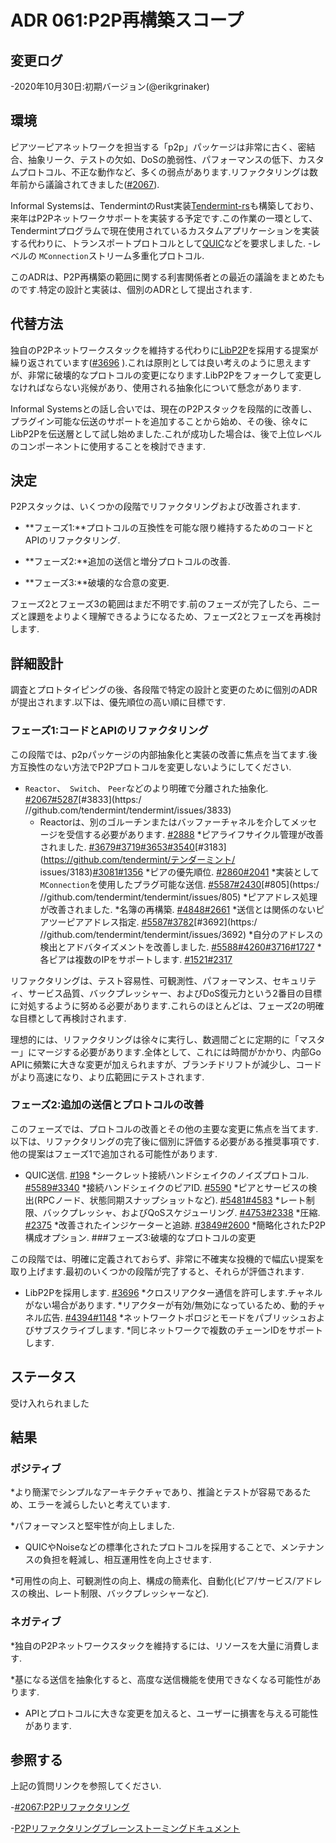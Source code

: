 # ADR 061:P2P再構築スコープ

## 変更ログ

-2020年10月30日:初期バージョン(@erikgrinaker)

## 環境

ピアツーピアネットワークを担当する「p2p」パッケージは非常に古く、密結合、抽象リーク、テストの欠如、DoSの脆弱性、パフォーマンスの低下、カスタムプロトコル、不正な動作など、多くの弱点があります.リファクタリングは数年前から議論されてきました([#2067](https://github.com/tendermint/tendermint/issues/2067)).

Informal Systemsは、TendermintのRust実装[Tendermint-rs](https://github.com/informalsystems/tendermint-rs)も構築しており、来年はP2Pネットワークサポートを実装する予定です.この作業の一環として、Tendermintプログラムで現在使用されているカスタムアプリケーションを実装する代わりに、トランスポートプロトコルとして[QUIC](https://datatracker.ietf.org/doc/draft-ietf-quic-transport/)などを要求しました. -レベルの `MConnection`ストリーム多重化プロトコル.

このADRは、P2P再構築の範囲に関する利害関係者との最近の議論をまとめたものです.特定の設計と実装は、個別のADRとして提出されます.

## 代替方法

独自のP2Pネットワークスタックを維持する代わりに[LibP2P](https://libp2p.io)を採用する提案が繰り返されています([#3696](https://github.com/tendermint/tendermint/issues/3696を参照) ).これは原則としては良い考えのように思えますが、非常に破壊的なプロトコルの変更になります.LibP2Pをフォークして変更しなければならない兆候があり、使用される抽象化について懸念があります.

Informal Systemsとの話し合いでは、現在のP2Pスタックを段階的に改善し、プラグイン可能な伝送のサポートを追加することから始め、その後、徐々にLibP2Pを伝送層として試し始めました.これが成功した場合は、後で上位レベルのコンポーネントに使用することを検討できます.

## 決定

P2Pスタックは、いくつかの段階でリファクタリングおよび改善されます.

* **フェーズ1:**プロトコルの互換性を可能な限り維持するためのコードとAPIのリファクタリング.

* **フェーズ2:**追加の送信と増分プロトコルの改善.

* **フェーズ3:**破壊的な合意の変更.

フェーズ2とフェーズ3の範囲はまだ不明です.前のフェーズが完了したら、ニーズと課題をよりよく理解できるようになるため、フェーズ2とフェーズを再検討します.

## 詳細設計

調査とプロトタイピングの後、各段階で特定の設計と変更のために個別のADRが提出されます.以下は、優先順位の高い順に目標です.

### フェーズ1:コードとAPIのリファクタリング

この段階では、p2pパッケージの内部抽象化と実装の改善に焦点を当てます.後方互換性のない方法でP2Pプロトコルを変更しないようにしてください.

* `Reactor`、` Switch`、 `Peer`などのより明確で分離された抽象化. [#2067](https://github.com/tendermint/tendermint/issues/2067)[#5287](https://github.com/tendermint/tendermint/issues/5287)[#3833](https:/ //github.com/tendermint/tendermint/issues/3833)
    * Reactorは、別のゴルーチンまたはバッファーチャネルを介してメッセージを受信する必要があります. [#2888](https://github.com/tendermint/tendermint/issues/2888)
*ピアライフサイクル管理が改善されました. [#3679](https://github.com/tendermint/tendermint/issues/3679)[#3719](https://github.com/tendermint/tendermint/issues/3719)[#3653](https:///github.com/tendermint/tendermint/issues/3653)[#3540](https://github.com/tendermint/tendermint/issues/3540)[#3183](https://github.com/tendermint/テンダーミント/ issues/3183)[#3081](https://github.com/tendermint/tendermint/issues/3081)[#1356](https://github.com/tendermint/tendermint/issues/1356)
    *ピアの優先順位. [#2860](https://github.com/tendermint/tendermint/issues/2860)[#2041](https://github.com/tendermint/tendermint/issues/2041)
*実装として `MConnection`を使用したプラグ可能な送信. [#5587](https://github.com/tendermint/tendermint/issues/5587)[#2430](https://github.com/tendermint/tendermint/issues/2430)[#805](https:/ //github.com/tendermint/tendermint/issues/805)
*ピアアドレス処理が改善されました.
    *名簿の再構築. [#4848](https://github.com/tendermint/tendermint/issues/4848)[#2661](https://github.com/tendermint/tendermint/issues/2661)
    *送信とは関係のないピアツーピアアドレス指定. [#5587](https://github.com/tendermint/tendermint/issues/5587)[#3782](https://github.com/tendermint/tendermint/issues/3782)[#3692](https:/ //github.com/tendermint/tendermint/issues/3692)
    *自分のアドレスの検出とアドバタイズメントを改善しました. [#5588](https://github.com/tendermint/tendermint/issues/5588)[#4260](https://github.com/tendermint/tendermint/issues/4260)[#3716](https:///github.com/tendermint/tendermint/issues/3716)[#1727](https://github.com/tendermint/tendermint/issues/1727)
    *各ピアは複数のIPをサポートします. [#1521](https://github.com/tendermint/tendermint/issues/1521)[#2317](https://github.com/tendermint/tendermint/issues/2317)

リファクタリングは、テスト容易性、可観測性、パフォーマンス、セキュリティ、サービス品質、バックプレッシャー、およびDoS復元力という2番目の目標に対処するように努める必要があります.これらのほとんどは、フェーズ2の明確な目標として再検討されます.

理想的には、リファクタリングは徐々に実行し、数週間ごとに定期的に「マスター」にマージする必要があります.全体として、これには時間がかかり、内部Go APIに頻繁に大きな変更が加えられますが、ブランチドリフトが減少し、コードがより高速になり、より広範囲にテストされます.

### フェーズ2:追加の送信とプロトコルの改善

このフェーズでは、プロトコルの改善とその他の主要な変更に焦点を当てます.以下は、リファクタリングの完了後に個別に評価する必要がある推奨事項です.他の提案はフェーズ1で追加される可能性があります.

* QUIC送信. [#198](https://github.com/tendermint/spec/issues/198)
*シークレット接続ハンドシェイクのノイズプロトコル. [#5589](https://github.com/tendermint/tendermint/issues/5589)[#3340](https://github.com/tendermint/tendermint/issues/3340)
*接続ハンドシェイクのピアID. [#5590](https://github.com/tendermint/tendermint/issues/5590)
*ピアとサービスの検出(RPCノード、状態同期スナップショットなど). [#5481](https://github.com/tendermint/tendermint/issues/5481)[#4583](https://github.com/tendermint/tendermint/issues/4583)
*レート制限、バックプレッシャ、およびQoSスケジューリング. [#4753](https://github.com/tendermint/tendermint/issues/4753)[#2338](https://github.com/tendermint/tendermint/issues/2338)
*圧縮. [#2375](https://github.com/tendermint/tendermint/issues/2375)
*改善されたインジケーターと追跡. [#3849](https://github.com/tendermint/tendermint/issues/3849)[#2600](https://github.com/tendermint/tendermint/issues/2600)
*簡略化されたP2P構成オプション.
###フェーズ3:破壊的なプロトコルの変更

この段階では、明確に定義されておらず、非常に不確実な投機的で幅広い提案を取り上げます.最初のいくつかの段階が完了すると、それらが評価されます.

* LibP2Pを採用します. [#3696](https://github.com/tendermint/tendermint/issues/3696)
*クロスリアクター通信を許可します.チャネルがない場合があります.
*リアクターが有効/無効になっているため、動的チャネル広告. [#4394](https://github.com/tendermint/tendermint/issues/4394)[#1148](https://github.com/tendermint/tendermint/issues/1148)
*ネットワークトポロジとモードをパブリッシュおよびサブスクライブします.
*同じネットワークで複数のチェーンIDをサポートします.

## ステータス

受け入れられました

## 結果

### ポジティブ

*より簡潔でシンプルなアーキテクチャであり、推論とテストが容易であるため、エラーを減らしたいと考えています.

*パフォーマンスと堅牢性が向上しました.

* QUICやNoiseなどの標準化されたプロトコルを採用することで、メンテナンスの負担を軽減し、相互運用性を向上させます.

*可用性の向上、可観測性の向上、構成の簡素化、自動化(ピア/サービス/アドレスの検出、レート制限、バックプレッシャーなど).

### ネガティブ

*独自のP2Pネットワークスタックを維持するには、リソースを大量に消費します.

*基になる送信を抽象化すると、高度な送信機能を使用できなくなる可能性があります.

* APIとプロトコルに大きな変更を加えると、ユーザーに損害を与える可能性があります.

## 参照する

上記の質問リンクを参照してください.

-[#2067:P2Pリファクタリング](https://github.com/tendermint/tendermint/issues/2067)

-[P2Pリファクタリングブレーンストーミングドキュメント](https://docs.google.com/document/d/1FUTADZyLnwA9z7ndayuhAdAFRKujhh_y73D0ZFdKiOQ/edit?pli=1#)
